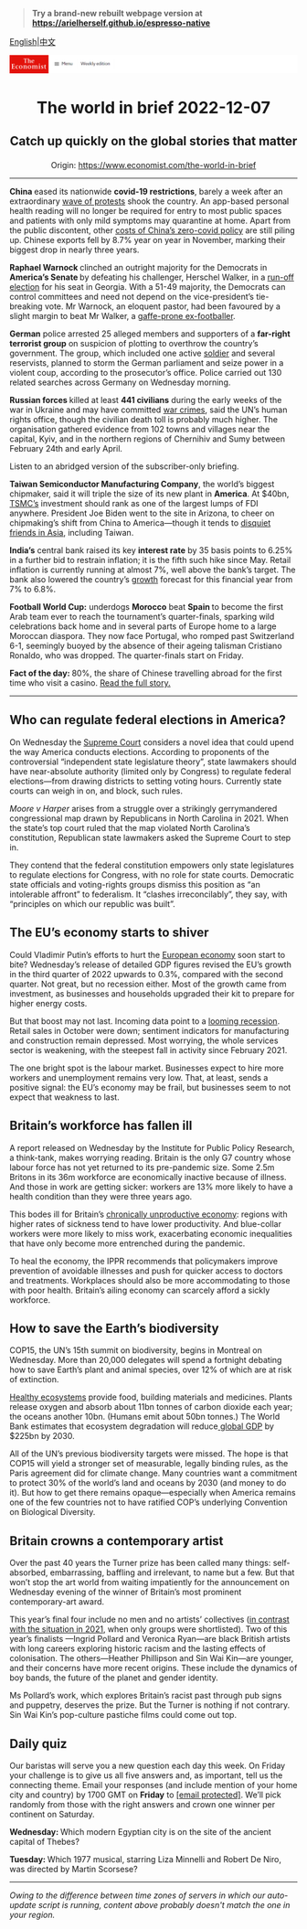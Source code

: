 > **Try a brand-new rebuilt webpage version at https://arielherself.github.io/espresso-native**

[English](https://github.com/arielherself/espresso/blob/main/README.md)|[中文](https://github-com.translate.goog/arielherself/espresso/blob/main/README.md?_x_tr_sl=en&_x_tr_tl=zh-CN&_x_tr_hl=zh-CN&_x_tr_pto=wapp)



![The Economist](menubar.png)

# <p align="center">The world in brief 2022-12-07</p>

## <p align="center">Catch up quickly on the global stories that matter</p>

<p align="center">Origin: <a href="https://www.economist.com/the-world-in-brief">https://www.economist.com/the-world-in-brief</a><hr>

<strong>China </strong>eased its nationwide <strong>covid-19 restrictions</strong>, barely a week after an extraordinary [wave of protests](https://www.economist.com/briefing/2022/12/01/chinas-failing-covid-strategy-leaves-xi-jinping-with-no-good-options) shook the country. An app-based personal health reading will no longer be required for entry to most public spaces and patients with only mild symptoms may quarantine at home. Apart from the public discontent, other [costs of China’s zero-covid policy](https://www.economist.com/leaders/2022/12/01/xi-jinpings-zero-covid-policy-has-turned-a-health-crisis-into-a-political-one) are still piling up. Chinese exports fell by 8.7% year on year in November, marking their biggest drop in nearly three years.

<strong>Raphael Warnock </strong>clinched an outright majority for the Democrats in <strong>America’s Senate </strong>by defeating his challenger, Herschel Walker, in a [run-off election](https://www.economist.com/united-states/2022/12/06/raphael-warnock-wins-in-georgia) for his seat in Georgia. With a 51-49 majority, the Democrats can control committees and need not depend on the vice-president’s tie-breaking vote. Mr Warnock, an eloquent pastor, had been favoured by a slight margin to beat Mr Walker, a [gaffe-prone ex-footballer](https://www.economist.com/the-economist-explains/2022/10/14/who-is-herschel-walker).

<strong>German</strong> police arrested 25 alleged members and supporters of a <strong>far-right terrorist group</strong> on suspicion of plotting to overthrow the country’s government. The group, which included one active [soldier](https://www.economist.com/1843/2022/10/21/how-right-wing-extremists-infiltrated-germanys-armed-forces) and several reservists, planned to storm the German parliament and seize power in a violent coup, according to the prosecutor’s office. Police carried out 130 related searches across Germany on Wednesday morning.

<strong> Russian forces </strong>killed at least <strong>441 civilians</strong> during the early weeks of the war in Ukraine and may have committed [war crimes](https://www.economist.com/international/2022/04/04/how-if-at-all-might-russia-be-punished-for-its-war-crimes-in-ukraine), said the UN’s human rights office, though the civilian death toll is probably much higher. The organisation gathered evidence from 102 towns and villages near the capital, Kyiv, and in the northern regions of Chernihiv and Sumy between February 24th and early April.

Listen to an abridged version of the subscriber-only briefing.

<strong>Taiwan Semiconductor Manufacturing Company</strong>, the world’s biggest chipmaker, said it will triple the size of its new plant in <strong>America</strong>. At $40bn, [TSMC’s](https://www.economist.com/business/2021/04/29/how-tsmc-has-mastered-the-geopolitics-of-chipmaking) investment should rank as one of the largest lumps of FDI anywhere. President Joe Biden went to the site in Arizona, to cheer on chipmaking’s shift from China to America—though it tends to [disquiet friends in Asia](https://www.economist.com/asia/2022/12/01/americas-asian-allies-dislike-its-tech-war-on-china), including Taiwan.

<strong>India’s</strong> central bank raised its key <strong>interest rate</strong> by 35 basis points to 6.25% in a further bid to restrain inflation; it is the fifth such hike since May. Retail inflation is currently running at almost 7%, well above the bank’s target. The bank also lowered the country’s [growth](https://www.economist.com/briefing/2022/05/14/india-is-likely-to-be-the-worlds-fastest-growing-big-economy-this-year) forecast for this financial year from 7% to 6.8%.

<strong>Football World Cup:</strong> underdogs <strong>Morocco</strong> beat <strong>Spain </strong>to become the first Arab team ever to reach the tournament’s quarter-finals, sparking wild celebrations back home and in several parts of Europe home to a large Moroccan diaspora. They now face Portugal, who romped past Switzerland 6-1, seemingly buoyed by the absence of their ageing talisman Cristiano Ronaldo, who was dropped. The quarter-finals start on Friday.

<strong>Fact of the day: </strong>80%, the share of Chinese travelling abroad for the first time who visit a casino. [Read the full story. ](https://www.economist.com/asia/2022/12/05/chinas-ban-on-gambling-is-a-cash-gift-to-the-rest-of-asia)

----------

## Who can regulate federal elections in America?

On Wednesday the [Supreme Court](https://www.economist.com/united-states/2022/09/29/what-to-expect-from-the-new-scotus-term) considers a novel idea that could upend the way America conducts elections. According to proponents of the controversial “independent state legislature theory”, state lawmakers should have near-absolute authority (limited only by Congress) to regulate federal elections—from drawing districts to setting voting hours. Currently state courts can weigh in on, and block, such rules.

<em>Moore v Harper </em>arises from a struggle over a strikingly gerrymandered congressional map drawn by Republicans in North Carolina in 2021. When the state’s top court ruled that the map violated North Carolina’s constitution, Republican state lawmakers asked the Supreme Court to step in. 

They contend that the federal constitution empowers only state legislatures to regulate elections for Congress, with no role for state courts. Democratic state officials and voting-rights groups dismiss this position as “an intolerable affront” to federalism. It “clashes irreconcilably”, they say, with “principles on which our republic was built”.

## The EU’s economy starts to shiver

Could Vladimir Putin’s efforts to hurt the [European economy](https://www.economist.com/leaders/2022/11/24/europe-faces-an-enduring-crisis-of-energy-and-geopolitics) soon start to bite? Wednesday’s release of detailed GDP figures revised the EU’s growth in the third quarter of 2022 upwards to 0.3%, compared with the second quarter. Not great, but no recession either. Most of the growth came from investment, as businesses and households upgraded their kit to prepare for higher energy costs.

But that boost may not last. Incoming data point to a [looming recession](https://www.economist.com/finance-and-economics/2022/10/11/as-europe-falls-into-recession-russia-climbs-out). Retail sales in October were down; sentiment indicators for manufacturing and construction remain depressed. Most worrying, the whole services sector is weakening, with the steepest fall in activity since February 2021.

The one bright spot is the labour market. Businesses expect to hire more workers and unemployment remains very low. That, at least, sends a positive signal: the EU’s economy may be frail, but businesses seem to not expect that weakness to last.

## Britain’s workforce has fallen ill

A report released on Wednesday by the Institute for Public Policy Research, a think-tank, makes worrying reading. Britain is the only G7 country whose labour force has not yet returned to its pre-pandemic size. Some 2.5m Britons in its 36m workforce are economically inactive because of illness. And those in work are getting sicker: workers are 13% more likely to have a health condition than they were three years ago.

This bodes ill for Britain’s [chronically unproductive economy](https://www.economist.com/britain/2022/06/09/britains-productivity-problem-is-long-standing-and-getting-worse): regions with higher rates of sickness tend to have lower productivity. And blue-collar workers were more likely to miss work, exacerbating economic inequalities that have only become more entrenched during the pandemic.

To heal the economy, the IPPR recommends that policymakers improve prevention of avoidable illnesses and push for quicker access to doctors and treatments. Workplaces should also be more accommodating to those with poor health. Britain’s ailing economy can scarcely afford a sickly workforce.

## How to save the Earth’s biodiversity

COP15, the UN’s 15th summit on biodiversity, begins in Montreal on Wednesday. More than 20,000 delegates will spend a fortnight debating how to save Earth’s plant and animal species, over 12% of which are at risk of extinction.

[Healthy ecosystems](https://www.economist.com/technology-quarterly/2021/06/15/loss-of-biodiversity-poses-as-great-a-risk-to-humanity-as-climate-change) provide food, building materials and medicines. Plants release oxygen and absorb about 11bn tonnes of carbon dioxide each year; the oceans another 10bn. (Humans emit about 50bn tonnes.) The World Bank estimates that ecosystem degradation will reduce[ global GDP](https://www.economist.com/finance-and-economics/2021/02/06/how-should-economists-think-about-biodiversity) by $225bn by 2030.

All of the UN’s previous biodiversity targets were missed. The hope is that COP15 will yield a stronger set of measurable, legally binding rules, as the Paris agreement did for climate change. Many countries want a commitment to protect 30% of the world’s land and oceans by 2030 (and money to do it). But how to get there remains opaque—especially when America remains one of the few countries not to have ratified COP’s underlying Convention on Biological Diversity.

## Britain crowns a contemporary artist

Over the past 40 years the Turner prize has been called many things: self-absorbed, embarrassing, baffling and irrelevant, to name but a few. But that won’t stop the art world from waiting impatiently for the announcement on Wednesday evening of the winner of Britain’s most prominent contemporary-art award.

This year’s final four include no men and no artists’ collectives ([in contrast with the situation in 2021](https://www.economist.com/culture/2021/12/02/array-collective-a-group-from-belfast-wins-the-turner-prize), when only groups were shortlisted). Two of this year’s finalists —Ingrid Pollard and Veronica Ryan—are black British artists with long careers exploring historic racism and the lasting effects of colonisation. The others—Heather Phillipson and Sin Wai Kin—are younger, and their concerns have more recent origins. These include the dynamics of boy bands, the future of the planet and gender identity.

Ms Pollard’s work, which explores Britain’s racist past through pub signs and puppetry, deserves the prize. But the Turner is nothing if not contrary. Sin Wai Kin’s pop-culture pastiche films could come out top.

## Daily quiz

Our baristas will serve you a new question each day this week. On Friday your challenge is to give us all five answers and, as important, tell us the connecting theme. Email your responses (and include mention of your home city and country) by 1700 GMT on <strong>Friday</strong> to [<span class="__cf_email__" data-cfemail="0f5e7a66754a7c7f7d6a7c7c604f6a6c60616062667c7b216c6062">[email&#160;protected]</span>](https://mail.google.com/mail/?view=cm&amp;fs=1&amp;tf=1&amp;to=QuizEspresso@economist.com). We’ll pick randomly from those with the right answers and crown one winner per continent on Saturday.

<strong>Wednesday: </strong>Which modern Egyptian city is on the site of the ancient capital of Thebes?

<strong>Tuesday: </strong>Which 1977 musical, starring Liza Minnelli and Robert De Niro, was directed by Martin Scorsese?

----------

*Owing to the difference between time zones of servers in which our auto-update script is running, content above probably doesn't match the one in your region.*
